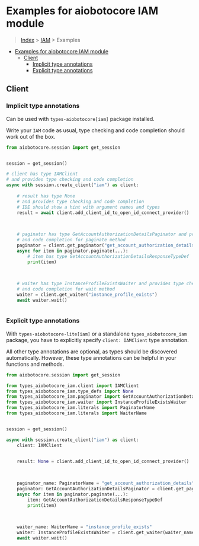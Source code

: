 <a id="examples-for-aiobotocore-iam-module"></a>

# Examples for aiobotocore IAM module

> [Index](../README.md) > [IAM](./README.md) > Examples

- [Examples for aiobotocore IAM module](#examples-for-aiobotocore-iam-module)
  - [Client](#client)
    - [Implicit type annotations](#implicit-type-annotations)
    - [Explicit type annotations](#explicit-type-annotations)

<a id="client"></a>

## Client

<a id="implicit-type-annotations"></a>

### Implicit type annotations

Can be used with `types-aiobotocore[iam]` package installed.

Write your `IAM` code as usual, type checking and code completion should work
out of the box.

```python
from aiobotocore.session import get_session


session = get_session()

# client has type IAMClient
# and provides type checking and code completion
async with session.create_client("iam") as client:
    
    # result has type None
    # and provides type checking and code completion
    # IDE should show a hint with argument names and types
    result = await client.add_client_id_to_open_id_connect_provider()
    

    
    # paginator has type GetAccountAuthorizationDetailsPaginator and provides type checking
    # and code completion for paginate method
    paginator = client.get_paginator("get_account_authorization_details")
    async for item in paginator.paginate(...):
        # item has type GetAccountAuthorizationDetailsResponseTypeDef
        print(item)
    

    
    # waiter has type InstanceProfileExistsWaiter and provides type checking
    # and code completion for wait method
    waiter = client.get_waiter("instance_profile_exists")
    await waiter.wait()
    
```

<a id="explicit-type-annotations"></a>

### Explicit type annotations

With `types-aiobotocore-lite[iam]` or a standalone `types_aiobotocore_iam`
package, you have to explicitly specify `client: IAMClient` type annotation.

All other type annotations are optional, as types should be discovered
automatically. However, these type annotations can be helpful in your functions
and methods.

```python
from aiobotocore.session import get_session

from types_aiobotocore_iam.client import IAMClient
from types_aiobotocore_iam.type_defs import None
from types_aiobotocore_iam.paginator import GetAccountAuthorizationDetailsPaginator
from types_aiobotocore_iam.waiter import InstanceProfileExistsWaiter
from types_aiobotocore_iam.literals import PaginatorName
from types_aiobotocore_iam.literals import WaiterName


session = get_session()

async with session.create_client("iam") as client:
    client: IAMClient

    
    result: None = client.add_client_id_to_open_id_connect_provider()
    

    
    paginator_name: PaginatorName = "get_account_authorization_details"
    paginator: GetAccountAuthorizationDetailsPaginator = client.get_paginator(paginator_name)
    async for item in paginator.paginate(...):
        item: GetAccountAuthorizationDetailsResponseTypeDef
        print(item)
    

    
    waiter_name: WaiterName = "instance_profile_exists"
    waiter: InstanceProfileExistsWaiter = client.get_waiter(waiter_name)
    await waiter.wait()
    
```
